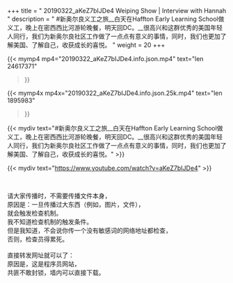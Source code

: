 +++
title = " 20190322_aKeZ7bIJDe4 Weiping Show | Interview with Hannah "
description = " #新奥尔良义工之旅__白天在Haffton Early Learning School做义工，晚上在密西西比河游轮晚餐，明天回DC。__很高兴和这群优秀的美国年轻人同行，我们为新奥尔良社区工作做了一点点有意义的事情，同时，我们也更加了解美国、了解自己，收获成长的喜悦。 "
weight = 20
+++

{{< mymp4 mp4="20190322_aKeZ7bIJDe4.info.json.mp4" 
text="len 24617371"
>}}

{{< mymp4x  mp4x="20190322_aKeZ7bIJDe4.info.json.25k.mp4"
text="len 1895983"
>}}


{{< mydiv text="#新奥尔良义工之旅__白天在Haffton Early Learning School做义工，晚上在密西西比河游轮晚餐，明天回DC。__很高兴和这群优秀的美国年轻人同行，我们为新奥尔良社区工作做了一点点有意义的事情，同时，我们也更加了解美国、了解自己，收获成长的喜悦。" >}}
<br>

{{< mydiv text="https://www.youtube.com/watch?v=aKeZ7bIJDe4" >}}


<br>

请大家传播时，不需要传播文件本身，<br>
原因是：一旦传播过大东西（例如，图片，文件），<br>
就会触发检查机制。<br>
我不知道检查机制的触发条件。<br>
但是我知道，不会说你传一个没有敏感词的网络地址都检查，<br>
否则，检查员得累死。<br><br>
直接转发网址就可以了：<br>
原因是，这是程序员网站，<br>
共匪不敢封锁，墙内可以直接下载。



